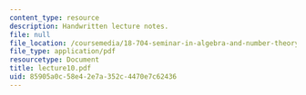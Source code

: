 ```yaml
---
content_type: resource
description: Handwritten lecture notes.
file: null
file_location: /coursemedia/18-704-seminar-in-algebra-and-number-theory-rational-points-on-elliptic-curves-fall-2004/85905a0c58e42e7a352c4470e7c62436_lecture10.pdf
file_type: application/pdf
resourcetype: Document
title: lecture10.pdf
uid: 85905a0c-58e4-2e7a-352c-4470e7c62436
---
```


